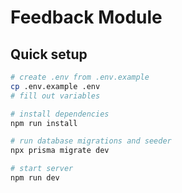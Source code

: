 # Feedback Module

## Quick setup

```bash
# create .env from .env.example
cp .env.example .env
# fill out variables

# install dependencies
npm run install

# run database migrations and seeder
npx prisma migrate dev

# start server
npm run dev
```
